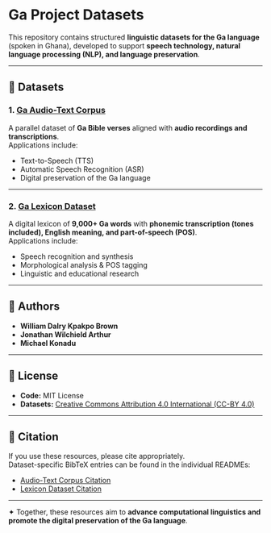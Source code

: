 # Ga Project Datasets

This repository contains structured **linguistic datasets for the Ga language** (spoken in Ghana), developed to support **speech technology, natural language processing (NLP), and language preservation**.

---

## 📂 Datasets

### 1. [Ga Audio-Text Corpus](https://github.com/dalry-brown/Ga-Project-Datasets/blob/main/audio_text_corpus/README.md)
A parallel dataset of **Ga Bible verses** aligned with **audio recordings and transcriptions**.  
Applications include:
- Text-to-Speech (TTS)  
- Automatic Speech Recognition (ASR)  
- Digital preservation of the Ga language  

---

### 2. [Ga Lexicon Dataset](https://github.com/dalry-brown/Ga-Project-Datasets/blob/main/lexicon/README.md)
A digital lexicon of **9,000+ Ga words** with **phonemic transcription (tones included), English meaning, and part-of-speech (POS)**.  
Applications include:
- Speech recognition and synthesis  
- Morphological analysis & POS tagging  
- Linguistic and educational research  

---

## 👥 Authors
- **William Dalry Kpakpo Brown**  
- **Jonathan Wilchield Arthur**  
- **Michael Konadu**

---

## 📜 License
- **Code:** MIT License  
- **Datasets:** [Creative Commons Attribution 4.0 International (CC-BY 4.0)](https://creativecommons.org/licenses/by/4.0/)

---

## 📖 Citation
If you use these resources, please cite appropriately.  
Dataset-specific BibTeX entries can be found in the individual READMEs:

- [Audio-Text Corpus Citation](https://github.com/dalry-brown/Ga-Project-Datasets/blob/main/audio_text_corpus/README.md#-citation)  
- [Lexicon Dataset Citation](https://github.com/dalry-brown/Ga-Project-Datasets/blob/main/lexicon/README.md#-citation)

---

✦ Together, these resources aim to **advance computational linguistics and promote the digital preservation of the Ga language**.

